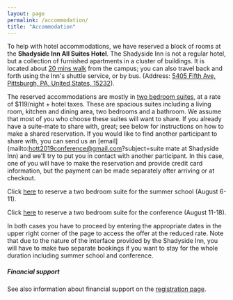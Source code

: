 ```yaml
---
layout: page
permalink: /accommodation/
title: "Accommodation"
---
```


To help with hotel accommodations, we have reserved a block of rooms at the
**Shadyside Inn All Suites Hotel**. The Shadyside Inn is not a regular hotel,
but a collection of furnished apartments in a cluster of buildings.  It is
located about [20 mins walk](/images/walking-ssi.jpg) from the campus; you can
also travel back and forth using the Inn's shuttle service, or by bus. (Address:
[5405 Fifth Ave, Pittsburgh, PA, United States,
15232](https://maps.google.com/?q=5405+Fifth+Ave,+Pittsburgh,+PA,+United+States,+15232)).

The reserved accommodations are mostly in [two bedroom
suites](http://www.shadysideinn.com/hotel-suites/two-bedroom-suite/), at a rate
of $119/night + hotel taxes. These are spacious suites including a living room,
kitchen and dining area, two bedrooms and a bathroom. We assume that most of you
who choose these suites will want to share. If you already have a suite-mate to
share with, great; see below for instructions on how to make a shared
reservation. If you would like to find another participant to share with, you
can send us an 
[email](mailto:hott2019conference@gmail.com?subject=suite mate at Shadyside Inn) 
and we'll try to put
you in contact with another participant. In this case, one of you will have to
make the reservation and provide credit card information, but the payment can be
made separately after arriving or at checkout.
 
<!-- In addition, a limited number of studio suites are available for the conference
(not the summer school) for $99/night + 
hotel taxes. First come, first served. -->

Click [here](http://www.shadysideinn.com/pro/cmu-philosophy-hott-summer-school/) 
to reserve a two bedroom suite for the summer school (August 6-11).

Click [here](http://www.shadysideinn.com/pro/cmu-international-conference-hott/)
to reserve a two bedroom suite for the conference (August 11-18).

In both cases you have to proceed by entering the appropriate dates in the upper
right corner of the page to access the offer at the reduced rate.
Note that due to the nature of the interface provided by the Shadyside Inn, you
will have to make two separate bookings if you want to stay for the whole
duration including summer school and conference.

##### Financial support

See also information about financial support on the [registration
page](https://hott.github.io/HoTT-2019/registration/).
